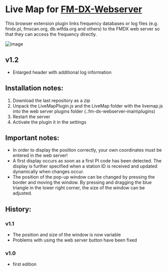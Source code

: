 # Live Map for [FM-DX-Webserver](https://github.com/NoobishSVK/fm-dx-webserver)

This browser extension plugin links frequency databases or log files (e.g. fmdx.pl, fmscan.org, db.wtfda.org and others) to the FMDX web server so that they can access the frequency directly.

![image](https://github.com/user-attachments/assets/60a35ffe-cf9b-40ab-b4bb-67b4c268b265)



## v1.2

- Enlarged header with additional log information

## Installation notes:

1. 	Download the last repository as a zip
2.	Unpack the LiveMapPlugin.js and the LiveMap folder with the livemap.js into the web server plugins folder (..fm-dx-webserver-main\plugins)
3. 	Restart the server
4. 	Activate the plugin it in the settings

## Important notes: 

- In order to display the position correctly, your own coordinates must be entered in the web server!
- A first display occurs as soon as a first PI code has been detected. The display is further specified when a station ID is received and updated dynamically when changes occur.
- The position of the pop-up window can be changed by pressing the border and moving the window. By pressing and dragging the blue triangle in the lower right corner, the size of the window can be adjusted.

## History:

### v1.1

- The position and size of the window is now variable
- Problems with using the web server button have been fixed

### v1.0

- first edition
